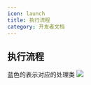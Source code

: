 ```yaml
---
icon: launch
title: 执行流程
category: 开发者文档
---
```


## 执行流程
蓝色的表示对应的处理类
<img src="/sharding-core-doc/query-process.png">